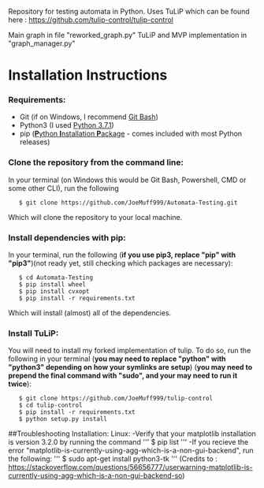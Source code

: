 Repository for testing automata in Python. Uses TuLiP which can be found here : https://github.com/tulip-control/tulip-control

Main graph in file "reworked_graph.py"
TuLiP and MVP implementation in "graph_manager.py"

# Installation Instructions

### Requirements:
- Git (if on Windows, I recommend [Git Bash](https://gitforwindows.org/))
- Python3 (I used [Python 3.7.1](https://www.python.org/downloads/release/python-371/))
- pip ([**P**ython **I**nstallation **P**ackage](https://pypi.org/project/pip/) - comes included with most Python releases)

### Clone the repository from the command line:
In your terminal (on Windows this would be Git Bash, Powershell, CMD or some other CLI), run the following
```
   $ git clone https://github.com/JoeMuff999/Automata-Testing.git
```
Which will clone the repository to your local machine. 
### Install dependencies with pip:
In your terminal, run the following (**if you use pip3, replace "pip" with "pip3"**)(not ready yet, still checking which packages are necessary):
```
   $ cd Automata-Testing
   $ pip install wheel
   $ pip install cvxopt
   $ pip install -r requirements.txt
```
Which will install (almost) all of the dependencies.
### Install TuLiP:
You will need to install my forked implementation of tulip. To do so, run the following in your terminal (**you may need to replace "python" with "python3" depending on how your symlinks are setup**) (**you may need to prepend the final command with "sudo", and your may need to run it twice**):
```
   $ git clone https://github.com/JoeMuff999/tulip-control
   $ cd tulip-control
   $ pip install -r requirements.txt
   $ python setup.py install 
```

##Troubleshooting Installation:
Linux:
-Verify that your matplotlib installation is version 3.2.0 by running the command 
   '''
   $ pip list
   '''
-If you recieve the error "matplotlib-is-currently-using-agg-which-is-a-non-gui-backend", run the following:
   '''
   $ sudo apt-get install python3-tk
   '''
(Credits to : https://stackoverflow.com/questions/56656777/userwarning-matplotlib-is-currently-using-agg-which-is-a-non-gui-backend-so)

